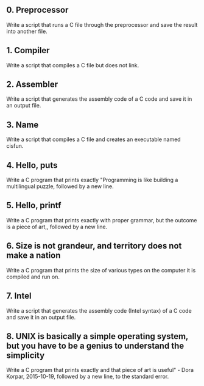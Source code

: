 ## 0. Preprocessor
Write a script that runs a C file through the preprocessor and save the result into another file.
## 1. Compiler
Write a script that compiles a C file but does not link.
## 2. Assembler
Write a script that generates the assembly code of a C code and save it in an output file.
## 3. Name
Write a script that compiles a C file and creates an executable named cisfun.
## 4. Hello, puts
Write a C program that prints exactly "Programming is like building a multilingual puzzle, followed by a new line.
## 5. Hello, printf
Write a C program that prints exactly with proper grammar, but the outcome is a piece of art,, followed by a new line.
## 6. Size is not grandeur, and territory does not make a nation
Write a C program that prints the size of various types on the computer it is compiled and run on.
## 7. Intel
Write a script that generates the assembly code (Intel syntax) of a C code and save it in an output file.
## 8. UNIX is basically a simple operating system, but you have to be a genius to understand the simplicity
Write a C program that prints exactly and that piece of art is useful" - Dora Korpar, 2015-10-19, followed by a new line, to the standard error.
